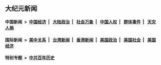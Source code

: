 ## 大纪元新闻

#### 中国新闻 &nbsp;>&nbsp; [中国经济](indexes/ncid283/README.md?08290845) &nbsp;| &nbsp; [大陆政治](indexes/ncid277/README.md?08290845) &nbsp;| &nbsp; [社会万象](indexes/ncid282/README.md?08290845) &nbsp;| &nbsp; [中国人权](indexes/ncid278/README.md?08290845) &nbsp;| &nbsp; [群体事件](indexes/ncid279/README.md?08290845) &nbsp;| &nbsp; [天灾人祸](indexes/ncid280/README.md?08290845)

#### 国际新闻 &nbsp;>&nbsp; [美中关系](indexes/nf1412576/README.md?08290845) &nbsp;| &nbsp; [台湾新闻](indexes/ncid1349361/README.md?08290845) &nbsp;| &nbsp; [香港新闻](indexes/ncid1349362/README.md?08290845) &nbsp;| &nbsp; [美国政治](indexes/ncid1078159/README.md?08290845) &nbsp;| &nbsp; [美国社会](indexes/ncid1078160/README.md?08290845) &nbsp;| &nbsp; [美国经济](indexes/ncid1078158/README.md?08290845)

#### 特别专题 &nbsp;>&nbsp; [中共百年历史](https://github.com/epoch-news/epoch-special/blob/master/README.md?08290845)  
